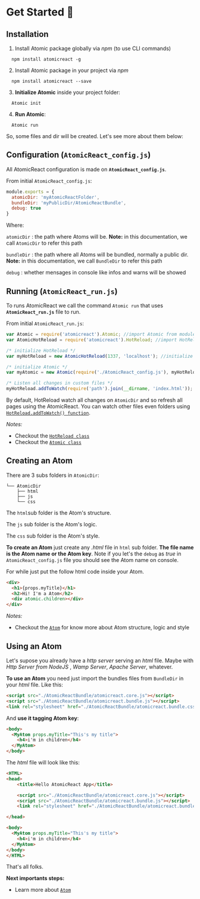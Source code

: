 # Get Started :rocket:

## Installation
1. Install Atomic package globally via *npm* (to use CLI commands)
```
  npm install atomicreact -g
```
2. Install Atomic package in your project via *npm*
```
  npm install atomicreact --save
```
3. **Initialize Atomic** inside your project folder:
```
  Atomic init
```
4. **Run Atomic**:
```
  Atomic run
```

So, some files and dir will be created. Let's see more about them below:

## Configuration (**`AtomicReact_config.js`**)

All AtomicReact configuration is made on **`AtomicReact_config.js`**.

From initial `AtomicReact_config.js`:
``` js
module.exports = {
  atomicDir: 'myAtomicReactFolder',
  bundleDir: 'myPublicDir/AtomicReactBundle',
  debug: true
}
```
Where:

`atomicDir` : the path where Atoms will be. **Note:** in this documentation, we call `AtomicDir` to refer this path

`bundleDir` : the path where all Atoms will be bundled, normally a public dir. **Note:** in this documentation, we call `BundleDir` to refer this path

`debug` : whether mensages in console like infos and warns will be showed

## Running (**`AtomicReact_run.js`**)

To runs AtomicReact we call the command `Atomic run` that uses **`AtomicReact_run.js`** file to run.

From initial `AtomicReact_run.js`:
``` js
var Atomic = require('atomicreact').Atomic; //import Atomic from module
var AtomicHotReload = require('atomicreact').HotReload; //import HotReload from module

/* initialize HotReload */
var myHotReload = new AtomicHotReload(1337, 'localhost'); //initialize HotReload on localhost:1337

/* initialize Atomic */
var myAtomic = new Atomic(require('./AtomicReact_config.js'), myHotReload); //initialize Atomic using HotReload

/* Listen all changes in custom files */
myHotReload.addToWatch(require('path').join(__dirname, 'index.html'));
```

By default, HotReload watch all changes on `AtomicDir` and so refresh all pages using the AtomicReact.
You can watch other files even folders using [`HotReload.addToWatch() function`](HotReloadClass?id=watching-custom-files-and-dirs).

*Notes:*
  * Checkout the [`HotReload class`](HotReloadClass)
  * Checkout the [`Atomic class`](AtomicClass)


## Creating an Atom

There are 3 subs folders in `AtomicDir`:
``` text
└── AtomicDir
    ├── html
    ├── js
    └── css
```

The `html`sub folder  is the Atom's structure.

The `js` sub folder is the Atom's logic.

The `css` sub folder is the Atom's style.

**To create an Atom** just create any *.html* file in `html` sub folder. **The file name is the Atom name or the Atom key**. Note if you let's the `debug` as *true* in `AtomicReact_config.js` file you should see the Atom name on console.

For while just put the follow html code inside your Atom.
``` html
<div>
  <h1>{props.myTitle}</h1>
  <h2>Hi! I'm a Atom</h2>
  <div atomic.children></div>
</div>
```
*Notes:*
  * Checkout the [`Atom`](Atom) for know more about Atom structure, logic and style

## Using an Atom

Let's supose you already have a *http server* serving an *html* file. Maybe with *Http Server from NodeJS* , *Wamp Server*, *Apache Server*, whatever.

**To use an Atom** you need just import the bundles files from `BundleDir` in your *html* file. Like this:

``` html
<script src="./AtomicReactBundle/atomicreact.core.js"></script>
<script src="./AtomicReactBundle/atomicreact.bundle.js"></script>
<link rel="stylesheet" href="./AtomicReactBundle/atomicreact.bundle.css">
```

And **use it tagging Atom key**:

``` html
<body>
  <MyAtom props.myTitle="This's my title">
    <h4>i'm in children</h4>
  </MyAtom>
</body>
```

The *html* file will look like this:

``` html
<HTML>
<head>
	<title>Hello AtomicReact App</title>

	<script src="./AtomicReactBundle/atomicreact.core.js"></script>
	<script src="./AtomicReactBundle/atomicreact.bundle.js"></script>
	<link rel="stylesheet" href="./AtomicReactBundle/atomicreact.bundle.css">

</head>

<body>
  <MyAtom props.myTitle="This's my title">
    <h4>i'm in children</h4>
  </MyAtom>
</body>
</HTML>
```

That's all folks.

**Next importants steps:**
  * Learn more about [`Atom`](Atom)
